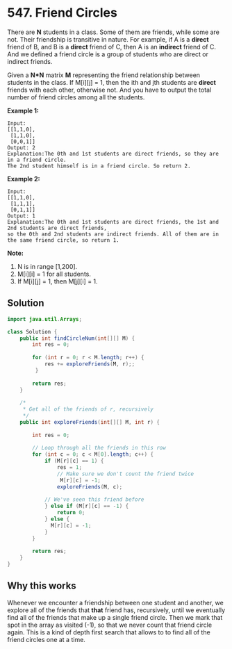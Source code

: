 # 547. Friend Circles

There are **N** students in a class. Some of them are friends, while some are not. Their friendship is transitive in nature. For example, if A is a **direct** friend of B, and B is a **direct** friend of C, then A is an **indirect** friend of C. And we defined a friend circle is a group of students who are direct or indirect friends.

Given a **N\*N** matrix **M** representing the friend relationship between students in the class. If M[i][j] = 1, then the ith and jth students are **direct** friends with each other, otherwise not. And you have to output the total number of friend circles among all the students.

**Example 1:**

```
Input: 
[[1,1,0],
 [1,1,0],
 [0,0,1]]
Output: 2
Explanation:The 0th and 1st students are direct friends, so they are in a friend circle. 
The 2nd student himself is in a friend circle. So return 2.
```



**Example 2:**

```
Input: 
[[1,1,0],
 [1,1,1],
 [0,1,1]]
Output: 1
Explanation:The 0th and 1st students are direct friends, the 1st and 2nd students are direct friends, 
so the 0th and 2nd students are indirect friends. All of them are in the same friend circle, so return 1.
```



**Note:**

1. N is in range [1,200].
2. M\[i][i] = 1 for all students.
3. If M\[i][j] = 1, then M[j][i] = 1.

## Solution

```java
import java.util.Arrays;

class Solution {
    public int findCircleNum(int[][] M) {
        int res = 0;
        
        for (int r = 0; r < M.length; r++) {
            res += exploreFriends(M, r);;
         }
        
        return res;
    }
    
    /*
     * Get all of the friends of r, recursively
     */
    public int exploreFriends(int[][] M, int r) {
        
        int res = 0;
        
        // Loop through all the friends in this row
        for (int c = 0; c < M[0].length; c++) {
            if (M[r][c] == 1) {
                res = 1;
                // Make sure we don't count the friend twice
                 M[r][c] = -1;
                exploreFriends(M, c);
            
            // We've seen this friend before
            } else if (M[r][c] == -1) {
                return 0;
            } else {
              M[r][c] = -1;
            }          
        }
        
        return res;
    }
}
```

## Why this works

Whenever we encounter a friendship between one student and another, we explore all of the friends that **that** friend has, recursively, until we eventually find all of the friends that make up a single friend circle. Then we mark that spot in the array as visited (-1), so that we never count that friend circle again. This is a kind of depth first search that allows to to find all of the friend circles one at a time.